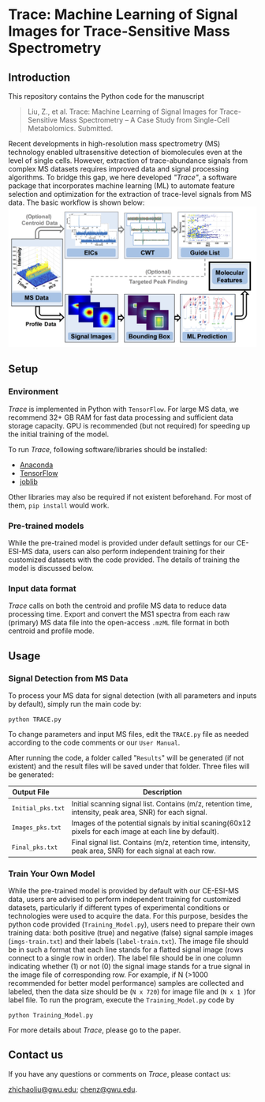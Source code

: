 # Trace: Machine Learning of Signal Images for Trace-Sensitive Mass Spectrometry

## Introduction

This repository contains the Python code for the manuscript
> Liu, Z., et al. Trace: Machine Learning of Signal Images for Trace-Sensitive Mass Spectrometry – A Case Study from Single-Cell Metabolomics. Submitted.


Recent developments in high-resolution mass spectrometry (MS) technology enabled ultrasensitive detection of biomolecules even at the level of single cells. However, extraction of trace-abundance signals from complex MS datasets requires improved data and signal processing algorithms. To bridge this gap, we here developed *"Trace"*, a software package that incorporates machine learning (ML) to automate feature selection and optimization for the extraction of trace-level signals from MS data. The basic workflow is shown below:
![](doc/workflow.png)


## Setup

### Environment
*Trace* is implemented in Python with `TensorFlow`. For large MS data, we recommend 32+ GB RAM for fast data processing and sufficient data storage capacity. GPU is recommended (but not required) for speeding up the initial training of the model.

To run *Trace*, following software/libraries should be installed:

- [Anaconda](https://www.anaconda.com/)
- [TensorFlow](https://pytorch.org/)
- [joblib](https://pypi.org/project/joblib/)

Other libraries may also be required if not existent beforehand. For most of them, `pip install` would work. 

### Pre-trained models
While the pre-trained model is provided under default settings for our CE-ESI-MS data, users can also perform independent training for their customized datasets with the code provided. The details of training the model is discussed below.

### Input data format
*Trace* calls on both the centroid and profile MS data to reduce data processing time. Export and convert the MS1 spectra from each raw (primary) MS data file into the open-access `.mzML` file format in both centroid and profile mode. 

## Usage
### Signal Detection from MS Data 
To process your MS data for signal detection (with all parameters and inputs by default), simply run the main code by:

```
python TRACE.py
```
To change parameters and input MS files, edit the `TRACE.py` file as needed according to the code comments or our `User Manual`.

After running the code, a folder called "`Results`" will be generated (if not existent) and the result files will be saved under that folder. Three files will be generated:


| Output File &nbsp; &nbsp; &nbsp; &nbsp;  | Description |
| ---- | --- |
| `Initial_pks.txt` | Initial scanning signal list. Contains (m/z, retention time, intensity, peak area, SNR) for each signal. |
| `Images_pks.txt` | Images of the potential signals by initial scaning(60x12 pixels for each image at each line by default). |
| `Final_pks.txt` | Final signal list. Contains (m/z, retention time, intensity, peak area, SNR) for each signal at each row. |

### Train Your Own Model 
While the pre-trained model is provided by default with our CE-ESI-MS data, users are advised to perform independent training for customized datasets, particularly if different types of experimental conditions or technologies were used to acquire the data. For this purpose, besides the python code provided (`Training_Model.py`), users need to prepare their own training data: both positive (true) and negative (false) signal sample images (`imgs-train.txt`) and their labels (`label-train.txt`). The image file should be in such a format that each line stands for a flatted signal image (rows connect to a single row in order). The label file should be in one column indicating whether (1) or not (0) the signal image stands for a true signal in the image file of corresponding row. For example, if N (>1000 recommended for better model performance) samples are collected and labeled, then the data size should be (`N x 720`) for image file and (`N x 1 `)for label file. To run the program, execute the `Training_Model.py` code by 

```
python Training_Model.py
```  
For more details about *Trace*, please go to the paper.

## Contact us
If you have any questions or comments on *Trace*, please contact us: 

<zhichaoliu@gwu.edu>; <chenz@gwu.edu>.

